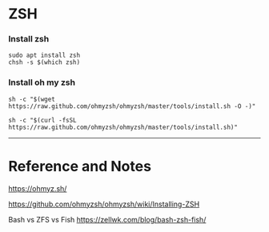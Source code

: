 # ZSH

### Install zsh

```
sudo apt install zsh
chsh -s $(which zsh)
```

### Install oh my zsh

`sh -c "$(wget https://raw.github.com/ohmyzsh/ohmyzsh/master/tools/install.sh -O -)"`

`sh -c "$(curl -fsSL https://raw.github.com/ohmyzsh/ohmyzsh/master/tools/install.sh)"`

---

# Reference and Notes

https://ohmyz.sh/

https://github.com/ohmyzsh/ohmyzsh/wiki/Installing-ZSH

Bash vs ZFS vs Fish
https://zellwk.com/blog/bash-zsh-fish/